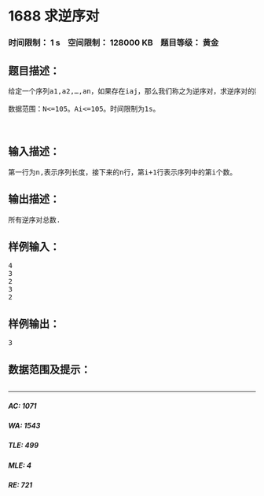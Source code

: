 # 1688 求逆序对   
### 时间限制： 1 s&nbsp;&nbsp;&nbsp;&nbsp;空间限制： 128000 KB&nbsp;&nbsp;&nbsp;&nbsp;题目等级： 黄金  
## 题目描述：  

<pre>
给定一个序列a1,a2,…,an，如果存在i<j并且ai>aj，那么我们称之为逆序对，求逆序对的数目
 
数据范围：N<=105。Ai<=105。时间限制为1s。
  

</pre>
  
  
## 输入描述：  

<pre>
第一行为n,表示序列长度，接下来的n行，第i+1行表示序列中的第i个数。
</pre>
  
  
## 输出描述：  

<pre>
所有逆序对总数.
</pre>
  
  
## 样例输入：  

<pre>
4
3
2
3
2
</pre>
  
  
## 样例输出：  

<pre>
3
</pre>
  
  
## 数据范围及提示：  

<pre>
</pre>
  
  
***  

##### AC: 1071  
##### WA: 1543  
##### TLE: 499  
##### MLE: 4  
##### RE: 721  
